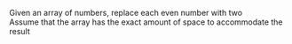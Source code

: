 Given an array of numbers, replace each even number with two </br>
Assume that the array has the exact amount of space to accommodate the result

